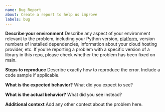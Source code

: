 ```yaml
---
name: Bug Report
about: Create a report to help us improve
labels: bug
---
```


**Describe your environment** Describe any aspect of your environment relevant to the problem, including your Python version, [platform](https://docs.python.org/3/library/platform.html), version numbers of installed dependencies, information about your cloud hosting provider, etc. If you're reporting a problem with a specific version of a library in this repo, please check whether the problem has been fixed on main.

**Steps to reproduce**
Describe exactly how to reproduce the error. Include a code sample if applicable.

**What is the expected behavior?**
What did you expect to see?

**What is the actual behavior?**
What did you see instead?

**Additional context**
Add any other context about the problem here.
